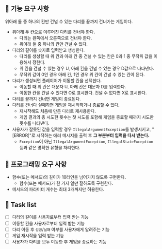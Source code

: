 ## 🚀 기능 요구 사항

위아래 둘 중 하나의 칸만 건널 수 있는 다리를 끝까지 건너가는 게임이다.
- 위아래 두 칸으로 이루어진 다리를 건너야 한다.
    - 다리는 왼쪽에서 오른쪽으로 건너야 한다.
    - 위아래 둘 중 하나의 칸만 건널 수 있다.
- 다리의 길이를 숫자로 입력받고 생성한다.
    - 다리를 생성할 때 위 칸과 아래 칸 중 건널 수 있는 칸은 0과 1 중 무작위 값을 이용해서 정한다.
    - 위 칸을 건널 수 있는 경우 U, 아래 칸을 건널 수 있는 경우 D값으로 나타낸다.
    - 무작위 값이 0인 경우 아래 칸, 1인 경우 위 칸이 건널 수 있는 칸이 된다.
- 다리가 생성되면 플레이어가 이동할 칸을 선택한다.
    - 이동할 때 위 칸은 대문자 U, 아래 칸은 대문자 D를 입력한다.
    - 이동한 칸을 건널 수 있다면 O로 표시한다. 건널 수 없다면 X로 표시한다.
- 다리를 끝까지 건너면 게임이 종료된다.
- 다리를 건너다 실패하면 게임을 재시작하거나 종료할 수 있다.
    - 재시작해도 처음에 만든 다리로 재사용한다.
    - 게임 결과의 총 시도한 횟수는 첫 시도를 포함해 게임을 종료할 때까지 시도한 횟수를 나타낸다.
- 사용자가 잘못된 값을 입력할 경우 `IllegalArgumentException`를 발생시키고, "[ERROR]"로 시작하는 에러 메시지를 출력 후 **그 부분부터 입력을 다시 받는다.**
    - `Exception`이 아닌 `IllegalArgumentException`, `IllegalStateException` 등과 같은 명확한 유형을 처리한다.

## 🚀 프로그래밍 요구 사항
- 함수(또는 메서드)의 길이가 10라인을 넘어가지 않도록 구현한다.
    - 함수(또는 메서드)가 한 가지 일만 잘하도록 구현한다.
- 메서드의 파라미터 개수는 최대 3개까지만 허용한다.

## 📝 Task list 
- [ ] 다리의 길이를 사용자로부터 입력 받는 기능
- [ ] 이동할 칸을 사용자로부터 입력 받는 기능
- [ ] 다리 이동 후 `성공`/`실패` 여부를 사용자에게 알려주는 기능 
- [ ] 게임 재시작을 입력 받는 기능
- [ ] 사용자가 다리를 모두 이동한 후 게임을 종료하는 기능